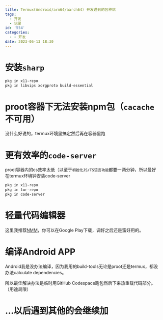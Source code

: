 ```yaml
---
title: Termux(Android/arm64/aarch64) 开发遇到的各种坑
tags:
  - 开发
  - 记录
id: '554'
categories:
  - - 开发
date: 2023-06-13 18:30
---
```


# 安装`sharp`
```bash
pkg in x11-repo
pkg in libvips xorgproto build-essential
```

# proot容器下无法安装npm包（`cacache`不可用）
没什么好说的，termux环境里搞定然后再在容器里跑

# 更有效率的`code-server`
proot容器内的cs效率太低（以至于`初始化JS/TS语言功能`都要一两分钟，所以最好在termux环境钟安装code-server
```bash
pkg in x11-repo
pkg in tur-repo
pkg in code-server
```

# 轻量代码编辑器

这里我推荐[NMM](https://play.google.com/store/apps/details?id=in.mfile)，你可以在Google Play下载，调好之后还是蛮好用的。

# 编译Android APP
Android我是没办法编译，因为我用的build-tools无论是proot还是termux，都没办法calculate dependencies。

所以最佳解决办法是临时用GitHub Codespace跑包然后下来热重载代码部分。（用途局限）

# ...以后遇到其他的会继续加